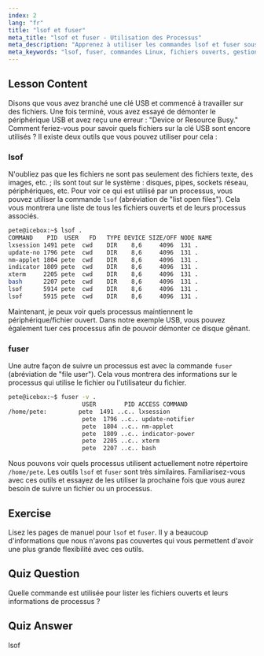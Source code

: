 ```yaml
---
index: 2
lang: "fr"
title: "lsof et fuser"
meta_title: "lsof et fuser - Utilisation des Processus"
meta_description: "Apprenez à utiliser les commandes lsof et fuser sous Linux pour identifier les processus utilisant des fichiers. Comprenez les erreurs 'Device or Resource Busy' et gérez efficacement les fichiers ouverts."
meta_keywords: "lsof, fuser, commandes Linux, fichiers ouverts, gestion des processus, tutoriel Linux, guide du débutant, périphérique occupé"
---
```


## Lesson Content

Disons que vous avez branché une clé USB et commencé à travailler sur des fichiers. Une fois terminé, vous avez essayé de démonter le périphérique USB et avez reçu une erreur : "Device or Resource Busy." Comment feriez-vous pour savoir quels fichiers sur la clé USB sont encore utilisés ? Il existe deux outils que vous pouvez utiliser pour cela :

### lsof

N'oubliez pas que les fichiers ne sont pas seulement des fichiers texte, des images, etc. ; ils sont tout sur le système : disques, pipes, sockets réseau, périphériques, etc. Pour voir ce qui est utilisé par un processus, vous pouvez utiliser la commande `lsof` (abréviation de "list open files"). Cela vous montrera une liste de tous les fichiers ouverts et de leurs processus associés.

```bash
pete@icebox:~$ lsof .
COMMAND    PID  USER   FD   TYPE DEVICE SIZE/OFF NODE NAME
lxsession 1491 pete  cwd    DIR    8,6     4096  131 .
update-no 1796 pete  cwd    DIR    8,6     4096  131 .
nm-applet 1804 pete  cwd    DIR    8,6     4096  131 .
indicator 1809 pete  cwd    DIR    8,6     4096  131 .
xterm     2205 pete  cwd    DIR    8,6     4096  131 .
bash      2207 pete  cwd    DIR    8,6     4096  131 .
lsof      5914 pete  cwd    DIR    8,6     4096  131 .
lsof      5915 pete  cwd    DIR    8,6     4096  131 .
```

Maintenant, je peux voir quels processus maintiennent le périphérique/fichier ouvert. Dans notre exemple USB, vous pouvez également tuer ces processus afin de pouvoir démonter ce disque gênant.

### fuser

Une autre façon de suivre un processus est avec la commande `fuser` (abréviation de "file user"). Cela vous montrera des informations sur le processus qui utilise le fichier ou l'utilisateur du fichier.

```bash
pete@icebox:~$ fuser -v .
                     USER        PID ACCESS COMMAND
/home/pete:         pete  1491 ..c.. lxsession
                     pete  1796 ..c.. update-notifier
                     pete  1804 ..c.. nm-applet
                     pete  1809 ..c.. indicator-power
                     pete  2205 ..c.. xterm
                     pete  2207 ..c.. bash
```

Nous pouvons voir quels processus utilisent actuellement notre répertoire `/home/pete`. Les outils `lsof` et `fuser` sont très similaires. Familiarisez-vous avec ces outils et essayez de les utiliser la prochaine fois que vous aurez besoin de suivre un fichier ou un processus.

## Exercise

Lisez les pages de manuel pour `lsof` et `fuser`. Il y a beaucoup d'informations que nous n'avons pas couvertes qui vous permettent d'avoir une plus grande flexibilité avec ces outils.

## Quiz Question

Quelle commande est utilisée pour lister les fichiers ouverts et leurs informations de processus ?

## Quiz Answer

lsof
